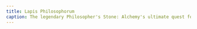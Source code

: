 ```yaml
---
title: Lapis Philosophorum
caption: The legendary Philosopher's Stone: Alchemy's ultimate quest for transformation and immortality.
---
```

